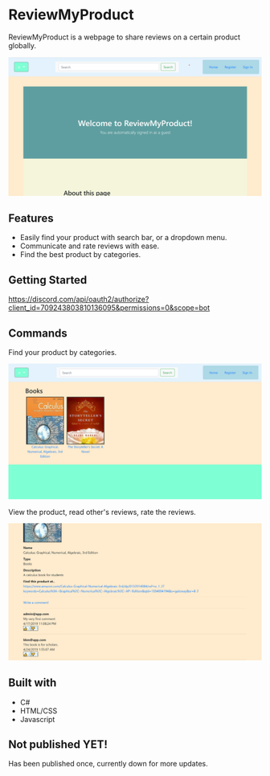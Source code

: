 # ReviewMyProduct

ReviewMyProduct is a webpage to share reviews on a certain product globally.

![Main_home](/imgs/home.png "home page")

## Features

- Easily find your product with search bar, or a dropdown menu.
- Communicate and rate reviews with ease.
- Find the best product by categories.

## Getting Started
https://discord.com/api/oauth2/authorize?client_id=709243803810136095&permissions=0&scope=bot

## Commands

Find your product by categories.


![Main_books](/imgs/books.png "product page")


View the product, read other's reviews, rate the reviews.


![Main_review](/imgs/review.png "review page")


## Built with
- C#
- HTML/CSS
- Javascript

## Not published YET!
Has been published once, currently down for more updates.
